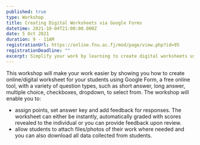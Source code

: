 ```yaml
---
published: true
type: Workshop
title: Creating Digital Worksheets via Google Forms
datetime: 2021-10-04T21:00:00.000Z
date: 5 Oct 2021
duration: 9 - 11AM
registrationUrl: https://online.fnu.ac.fj/mod/page/view.php?id=95
registrationDeadline: ""
excerpt: Simplify your work by learning to create digital worksheets using Google Forms. Explore question types, grading options, feedback, and file attachments in our workshop.
---
```


This workshop will make your work easier by showing you how to create online/digital worksheet for your students using Google Form, a free online tool, with a variety of question types, such as short answer, long answer, multiple choice, checkboxes, dropdown, to select from. The workshop will enable you to:

- assign points, set answer key and add feedback for responses. The worksheet can either be instantly, automatically graded with scores revealed to the individual or you can provide feedback upon review.
- allow students to attach files/photos of their work where needed and you can also download all data collected from students.
